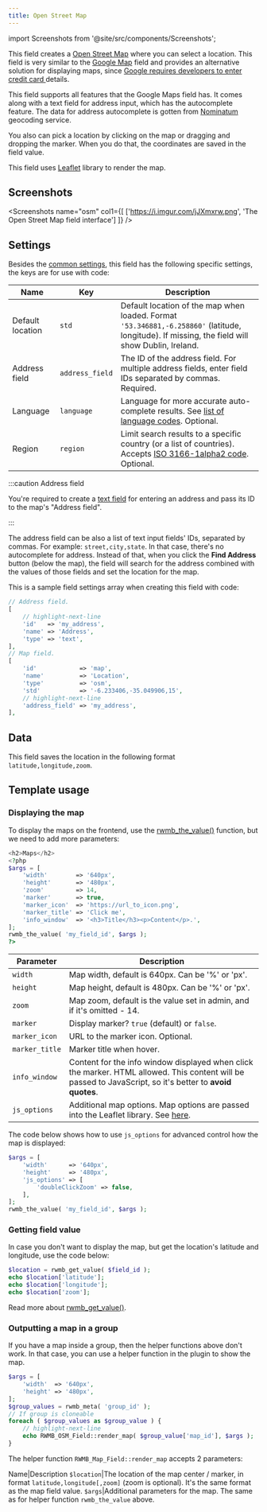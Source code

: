 ```yaml
---
title: Open Street Map
---
```


import Screenshots from '@site/src/components/Screenshots';

This field creates a [Open Street Map](https://openstreetmap.org) where you can select a location. This field is very similar to the [Google Map](/fields/map/) field and provides an alternative solution for displaying maps, since [Google requires developers to enter credit card ](https://metabox.io/meta-box-weekly-updates-july-2018/) details.

This field supports all features that the Google Maps field has. It comes along with a text field for address input, which has the autocomplete feature. The data for address autocomplete is gotten from [Nominatum](https://wiki.openstreetmap.org/wiki/Nominatim) geocoding service.

You also can pick a location by clicking on the map or dragging and dropping the marker. When you do that, the coordinates are saved in the field value.

This field uses [Leaflet](https://leafletjs.com) library to render the map.

## Screenshots

<Screenshots name="osm" col1={[
    ['https://i.imgur.com/jJXmxrw.png', 'The Open Street Map field interface']
]} />

## Settings

Besides the [common settings](/field-settings/), this field has the following specific settings, the keys are for use with code:

Name | Key | Description
--- | --- | ---
Default location | `std` | Default location of the map when loaded. Format `'53.346881,-6.258860'` (latitude, longitude). If missing, the field will show Dublin, Ireland.
Address field | `address_field` | The ID of the address field. For multiple address fields, enter field IDs separated by commas. Required.
Language | `language` | Language for more accurate auto-complete results. See [list of language codes](https://www.w3.org/Protocols/rfc2616/rfc2616-sec14.html). Optional.
Region | `region` | Limit search results to a specific country (or a list of countries). Accepts [ISO 3166-1alpha2 code](https://en.wikipedia.org/wiki/ISO_3166-1_alpha-2). Optional.

:::caution Address field

You're required to create a [text field](/fields/text/) for entering an address and pass its ID to the map's "Address field".

:::

The address field can be also a list of text input fields' IDs, separated by commas. For example: `street,city,state`. In that case, there's no autocomplete for address. Instead of that, when you click the **Find Address** button (below the map), the field will search for the address combined with the values of those fields and set the location for the map.

This is a sample field settings array when creating this field with code:

```php
// Address field.
[
    // highlight-next-line
    'id'   => 'my_address',
    'name' => 'Address',
    'type' => 'text',
],
// Map field.
[
    'id'            => 'map',
    'name'          => 'Location',
    'type'          => 'osm',
    'std'           => '-6.233406,-35.049906,15',
    // highlight-next-line
    'address_field' => 'my_address',
],
```

## Data

This field saves the location in the following format `latitude,longitude,zoom`.

## Template usage

### Displaying the map

To display the maps on the frontend, use the [rwmb_the_value()](/functions/rwmb-the-value/) function, but we need to add more parameters:

```php
<h2>Maps</h2>
<?php
$args = [
    'width'        => '640px',
    'height'       => '480px',
    'zoom'         => 14,
    'marker'       => true,
    'marker_icon'  => 'https://url_to_icon.png',
    'marker_title' => 'Click me',
    'info_window'  => '<h3>Title</h3><p>Content</p>.',
];
rwmb_the_value( 'my_field_id', $args );
?>
```

Parameter | Description
---|---
`width` | Map width, default is 640px. Can be '%' or 'px'.
`height` | Map height, default is 480px. Can be '%' or 'px'.
`zoom` | Map zoom, default is the value set in admin, and if it's omitted - 14.
`marker` | Display marker? `true` (default) or `false`.
`marker_icon` | URL to the marker icon. Optional.
`marker_title` | Marker title when hover.
`info_window` | Content for the info window displayed when click the marker. HTML allowed. This content will be passed to JavaScript, so it's better to **avoid quotes**.
`js_options` | Additional map options. Map options are passed into the Leaflet library. See [here](https://leafletjs.com/reference-1.3.2.html#map-option).

The code below shows how to use `js_options` for advanced control how the map is displayed:

```php
$args = [
    'width'      => '640px',
    'height'     => '480px',
    'js_options' => [
        'doubleClickZoom' => false,
    ],
];
rwmb_the_value( 'my_field_id', $args );
```

### Getting field value

In case you don't want to display the map, but get the location's latitude and longitude, use the code below:

```php
$location = rwmb_get_value( $field_id );
echo $location['latitude'];
echo $location['longitude'];
echo $location['zoom'];
```

Read more about [rwmb_get_value()](/functions/rwmb-get-value/).

### Outputting a map in a group

If you have a map inside a group, then the helper functions above don't work. In that case, you can use a helper function in the plugin to show the map.

```php
$args = [
    'width'  => '640px',
    'height' => '480px',
];
$group_values = rwmb_meta( 'group_id' );
// If group is cloneable
foreach ( $group_values as $group_value ) {
    // highlight-next-line
    echo RWMB_OSM_Field::render_map( $group_value['map_id'], $args );
}
```

The helper function `RWMB_Map_Field::render_map` accepts 2 parameters:

Name|Description
`$location`|The location of the map center / marker, in format `latitude,longitude[,zoom]` (zoom is optional). It's the same format as the map field value.
`$args`|Additional parameters for the map. The same as for helper function `rwmb_the_value` above.
